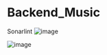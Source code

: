 # Backend_Music
Sonarlint
![image](https://github.com/RafaelCordova/Backend_Music/assets/44307351/e06fbb83-28db-4999-846f-b2293500b78a)

![image](https://github.com/RafaelCordova/Backend_Music/assets/44307351/e6b20c43-db59-4ccc-a858-6be31fea2854)
